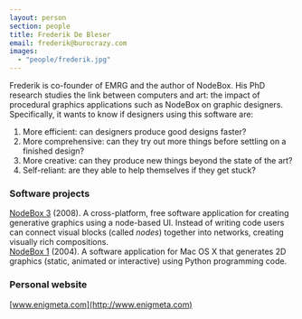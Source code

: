 ```yaml
---
layout: person
section: people
title: Frederik De Bleser
email: frederik@burocrazy.com
images: 
  - "people/frederik.jpg"
---
```

Frederik is co-founder of EMRG and the author of NodeBox. His PhD research studies the link between computers and art: the impact of procedural graphics applications such as NodeBox on graphic designers. Specifically, it wants to know if designers using this software are:

1. More efficient: can designers produce good designs faster?
2. More comprehensive: can they try out more things before settling on a finished design?
3. More creative: can they produce new things beyond the state of the art?
4. Self-reliant: are they able to help themselves if they get stuck?

<h3>Software projects</h3>

<div class="box"><a href="../software/nodebox-3" class="tag-software">NodeBox 3</a> (2008). A cross-platform, free software application for creating generative graphics using a node-based UI. Instead of writing code users can connect visual blocks (called <em>nodes</em>) together into networks, creating visually rich compositions.</div>

<div class="box"><a href="../software/nodebox-1" class="tag-software">NodeBox 1</a> (2004). A software application for Mac OS X that generates 2D graphics (static, animated or interactive) using Python programming code.</div>

<h3>Personal website</h3>

[www.enigmeta.com](http://www.enigmeta.com)
